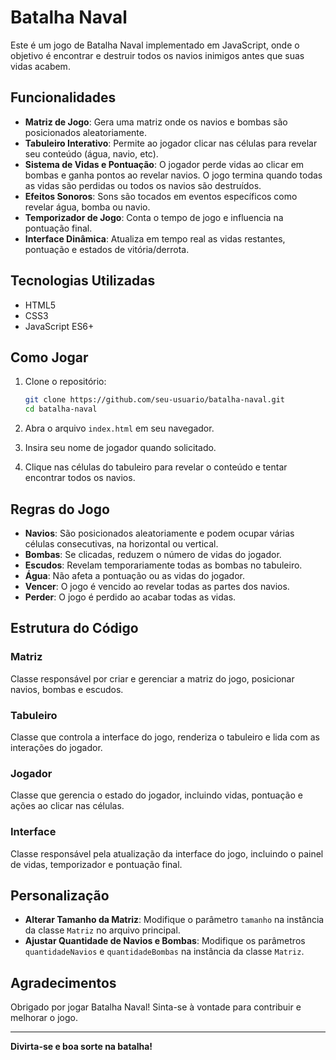 # Batalha Naval

Este é um jogo de Batalha Naval implementado em JavaScript, onde o objetivo é encontrar e destruir todos os navios inimigos antes que suas vidas acabem.

## Funcionalidades

- **Matriz de Jogo**: Gera uma matriz onde os navios e bombas são posicionados aleatoriamente.
- **Tabuleiro Interativo**: Permite ao jogador clicar nas células para revelar seu conteúdo (água, navio, etc).
- **Sistema de Vidas e Pontuação**: O jogador perde vidas ao clicar em bombas e ganha pontos ao revelar navios. O jogo termina quando todas as vidas são perdidas ou todos os navios são destruídos.
- **Efeitos Sonoros**: Sons são tocados em eventos específicos como revelar água, bomba ou navio.
- **Temporizador de Jogo**: Conta o tempo de jogo e influencia na pontuação final.
- **Interface Dinâmica**: Atualiza em tempo real as vidas restantes, pontuação e estados de vitória/derrota.

## Tecnologias Utilizadas

- HTML5
- CSS3
- JavaScript ES6+

## Como Jogar

1. Clone o repositório:
    ```sh
    git clone https://github.com/seu-usuario/batalha-naval.git
    cd batalha-naval
    ```
2. Abra o arquivo `index.html` em seu navegador.

3. Insira seu nome de jogador quando solicitado.

4. Clique nas células do tabuleiro para revelar o conteúdo e tentar encontrar todos os navios.

## Regras do Jogo

- **Navios**: São posicionados aleatoriamente e podem ocupar várias células consecutivas, na horizontal ou vertical.
- **Bombas**: Se clicadas, reduzem o número de vidas do jogador.
- **Escudos**: Revelam temporariamente todas as bombas no tabuleiro.
- **Água**: Não afeta a pontuação ou as vidas do jogador.
- **Vencer**: O jogo é vencido ao revelar todas as partes dos navios.
- **Perder**: O jogo é perdido ao acabar todas as vidas.

## Estrutura do Código

### Matriz
Classe responsável por criar e gerenciar a matriz do jogo, posicionar navios, bombas e escudos.

### Tabuleiro
Classe que controla a interface do jogo, renderiza o tabuleiro e lida com as interações do jogador.

### Jogador
Classe que gerencia o estado do jogador, incluindo vidas, pontuação e ações ao clicar nas células.

### Interface
Classe responsável pela atualização da interface do jogo, incluindo o painel de vidas, temporizador e pontuação final.

## Personalização

- **Alterar Tamanho da Matriz**: Modifique o parâmetro `tamanho` na instância da classe `Matriz` no arquivo principal.
- **Ajustar Quantidade de Navios e Bombas**: Modifique os parâmetros `quantidadeNavios` e `quantidadeBombas` na instância da classe `Matriz`.

## Agradecimentos

Obrigado por jogar Batalha Naval! Sinta-se à vontade para contribuir e melhorar o jogo.

---

**Divirta-se e boa sorte na batalha!**
